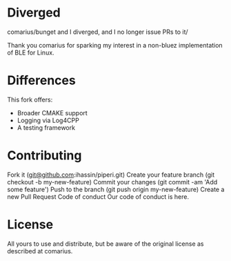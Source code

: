 # Diverged

comarius/bunget and I diverged, and I no longer issue PRs to it/

Thank you comarius for sparking my interest in a non-bluez implementation of BLE for Linux.

# Differences

This fork offers:
* Broader CMAKE support
* Logging via Log4CPP
* A testing framework

# Contributing
Fork it (git@github.com:ihassin/piperi.git)
Create your feature branch (git checkout -b my-new-feature)
Commit your changes (git commit -am 'Add some feature')
Push to the branch (git push origin my-new-feature)
Create a new Pull Request
Code of conduct
Our code of conduct is here.

# License
All yours to use and distribute, but be aware of the original license as described at comarius.

